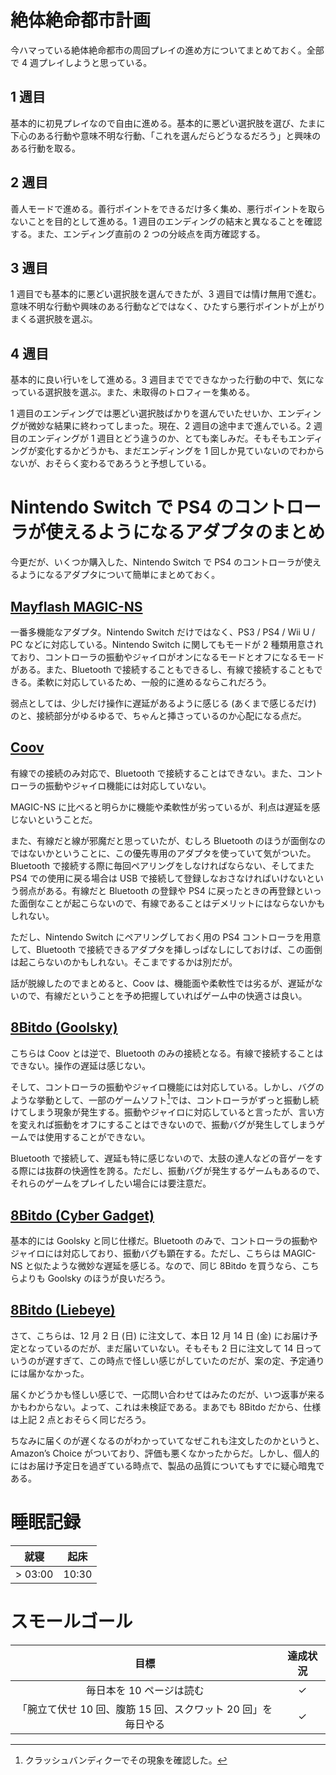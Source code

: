 # 絶体絶命都市計画
今ハマっている絶体絶命都市の周回プレイの進め方についてまとめておく。全部で 4 週プレイしようと思っている。

## 1 週目
基本的に初見プレイなので自由に進める。基本的に悪どい選択肢を選び、たまに下心のある行動や意味不明な行動、「これを選んだらどうなるだろう」と興味のある行動を取る。

## 2 週目
善人モードで進める。善行ポイントをできるだけ多く集め、悪行ポイントを取らないことを目的として進める。1 週目のエンディングの結末と異なることを確認する。また、エンディング直前の 2 つの分岐点を両方確認する。

## 3 週目
1 週目でも基本的に悪どい選択肢を選んできたが、3 週目では情け無用で進む。意味不明な行動や興味のある行動などではなく、ひたすら悪行ポイントが上がりまくる選択肢を選ぶ。

## 4 週目
基本的に良い行いをして進める。3 週目まででできなかった行動の中で、気になっている選択肢を選ぶ。また、未取得のトロフィーを集める。

1 週目のエンディングでは悪どい選択肢ばかりを選んでいたせいか、エンディングが微妙な結果に終わってしまった。現在、2 週目の途中まで進んでいる。2 週目のエンディングが 1 週目とどう違うのか、とても楽しみだ。そもそもエンディングが変化するかどうかも、まだエンディングを 1 回しか見ていないのでわからないが、おそらく変わるであろうと予想している。

# Nintendo Switch で PS4 のコントローラが使えるようになるアダプタのまとめ
今更だが、いくつか購入した、Nintendo Switch で PS4 のコントローラが使えるようになるアダプタについて簡単にまとめておく。

## [Mayflash MAGIC-NS](https://www.amazon.co.jp/gp/product/B07JC3HBTX)
一番多機能なアダプタ。Nintendo Switch だけではなく、PS3 / PS4 / Wii U / PC などに対応している。Nintendo Switch に関してもモードが 2 種類用意されており、コントローラの振動やジャイロがオンになるモードとオフになるモードがある。また、Bluetooth で接続することもできるし、有線で接続することもできる。柔軟に対応しているため、一般的に進めるならこれだろう。

弱点としては、少しだけ操作に遅延があるように感じる (あくまで感じるだけ) のと、接続部分がゆるゆるで、ちゃんと挿さっているのか心配になる点だ。

## [Coov](https://www.amazon.co.jp/gp/product/B07518KKKS)
有線での接続のみ対応で、Bluetooth で接続することはできない。また、コントローラの振動やジャイロ機能には対応していない。

MAGIC-NS に比べると明らかに機能や柔軟性が劣っているが、利点は遅延を感じないということだ。

また、有線だと線が邪魔だと思っていたが、むしろ Bluetooth のほうが面倒なのではないかということに、この優先専用のアダプタを使っていて気がついた。Bluetooth で接続する際に毎回ペアリングをしなければならない、そしてまた PS4 での使用に戻る場合は USB で接続して登録しなおさなければいけないという弱点がある。有線だと Bluetooth の登録や PS4 に戻ったときの再登録といった面倒なことが起こらないので、有線であることはデメリットにはならないかもしれない。

ただし、Nintendo Switch にペアリングしておく用の PS4 コントローラを用意して、Bluetooth で接続できるアダプタを挿しっぱなしにしておけば、この面倒は起こらないのかもしれない。そこまでするかは別だが。

話が脱線したのでまとめると、Coov は、機能面や柔軟性では劣るが、遅延がないので、有線だということを予め把握していればゲーム中の快適さは良い。

## [8Bitdo (Goolsky)](https://www.amazon.co.jp/gp/product/B07BMT6CL4)
こちらは Coov とは逆で、Bluetooth のみの接続となる。有線で接続することはできない。操作の遅延は感じない。

そして、コントローラの振動やジャイロ機能には対応している。しかし、バグのような挙動として、一部のゲームソフト[^crash]では、コントローラがずっと振動し続けてしまう現象が発生する。振動やジャイロに対応していると言ったが、言い方を変えれば振動をオフにすることはできないので、振動バグが発生してしまうゲームでは使用することができない。

[^crash]: クラッシュバンディクーでその現象を確認した。

Bluetooth で接続して、遅延も特に感じないので、太鼓の達人などの音ゲーをする際には抜群の快適性を誇る。ただし、振動バグが発生するゲームもあるので、それらのゲームをプレイしたい場合には要注意だ。

## [8Bitdo (Cyber Gadget)](https://www.amazon.co.jp/gp/product/B07D9HFTH6)
基本的には Goolsky と同じ仕様だ。Bluetooth のみで、コントローラの振動やジャイロには対応しており、振動バグも顕在する。ただし、こちらは MAGIC-NS と似たような微妙な遅延を感じる。なので、同じ 8Bitdo を買うなら、こちらよりも Goolsky のほうが良いだろう。

## [8Bitdo (Liebeye)](https://www.amazon.co.jp/gp/product/B07BGZ31B2)
さて、こちらは、12 月 2 日 (日) に注文して、本日 12 月 14 日 (金) にお届け予定となっているのだが、まだ届いていない。そもそも 2 日に注文して 14 日っていうのが遅すぎて、この時点で怪しい感じがしていたのだが、案の定、予定通りには届かなかった。

届くかどうかも怪しい感じで、一応問い合わせてはみたのだが、いつ返事が来るかもわからない。よって、これは未検証である。まあでも 8Bitdo だから、仕様は上記 2 点とおそらく同じだろう。

ちなみに届くのが遅くなるのがわかっていてなぜこれも注文したのかというと、Amazon’s Choice がついており、評価も悪くなかったからだ。しかし、個人的にはお届け予定日を過ぎている時点で、製品の品質についてもすでに疑心暗鬼である。

# 睡眠記録
| 就寝 | 起床 |
|:---:|:---:|
| > 03:00 | 10:30 |

# スモールゴール
| 目標 | 達成状況 |
|:---:|:---:|
| 毎日本を 10 ページは読む | ✓ |
| 「腕立て伏せ 10 回、腹筋 15 回、スクワット 20 回」を毎日やる | ✓ |
